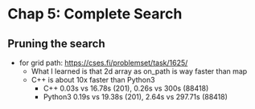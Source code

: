 # Chap 5: Complete Search

## Pruning the search
- for grid path: https://cses.fi/problemset/task/1625/
    - What I learned is that 2d array as on_path is way faster than map
    - C++ is about 10x faster than Python3
        - C++ 0.03s vs 16.78s (201), 0.26s vs 300s (88418)
        - Python3 0.19s vs 19.38s (201), 2.64s vs 297.71s (88418)